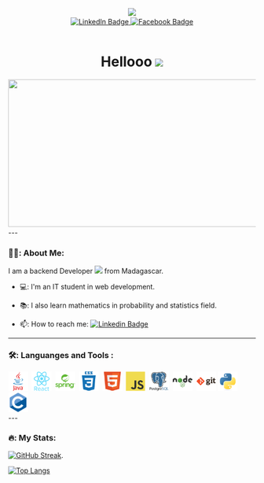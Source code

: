 <div id="header" align="center">
  <img src="https://i.giphy.com/media/v1.Y2lkPTc5MGI3NjExcWF1OWpkdjJ3bXQzYnh4bDVsajQxOWg1cmF3M3UzeGFrZThzcnJuZyZlcD12MV9pbnRlcm5hbF9naWZfYnlfaWQmY3Q9Zw/L1R1tvI9svkIWwpVYr/giphy.gif" width="100"/>
  <div id="badges">
    <a href="">
      <img src="https://img.shields.io/badge/LinkedIn-blue?style=for-the-badge&logo=linkedin&logoColor=white" alt="LinkedIn Badge"/>
    </a>
    <a href="">
      <img src="https://img.shields.io/badge/Facebook-blue?style=for-the-badge&logo=facebook&logoColor=white" alt="Facebook Badge"/>
    </a>  
  </div>
  <img src="https://komarev.com/ghpvc/?username=HRojotiana&style=flat-square&color=blue" alt=""/>
  <h1>
  Hellooo
    <img src="https://media.giphy.com/media/hvRJCLFzcasrR4ia7z/giphy.gif" width="30px"/>
  </h1>
</div>
<div align="center">
  <img src="https://i.giphy.com/media/v1.Y2lkPTc5MGI3NjExMjh5anFzbjQxMW1xeHllZHNiYjkydWZydGcyZWdhMWM0dnlnYXZnNiZlcD12MV9pbnRlcm5hbF9naWZfYnlfaWQmY3Q9Zw/1GEATImIxEXVR79Dhk/giphy.gif" width="600" height="300"/>
</div>
---

### 👩‍💻: About Me:
I am a backend Developer <img src="https://media.giphy.com/media/WUlplcMpOCEmTGBtBW/giphy.gif" width="30"> from Madagascar.

- 💻: I'm an IT student in web development.

- 📚: I also learn mathematics in probability and statistics field.
- 📫: How to reach me: [![Linkedin Badge](https://img.shields.io/badge/-linkedin-blue?style=flat&logo=Linkedin&logoColor=white)]()
---

### 🛠️: Languanges and Tools :
<div>
  <img src="https://github.com/devicons/devicon/blob/master/icons/java/java-original-wordmark.svg" title="Java" alt="Java" width="40" height="40"/>&nbsp;
   <img src="https://github.com/devicons/devicon/blob/master/icons/react/react-original-wordmark.svg" title="React" alt="React" width="40" height="40"/>&nbsp;
  <img src="https://github.com/devicons/devicon/blob/master/icons/spring/spring-original-wordmark.svg" title="Spring" alt="Spring" width="40" height="40"/>&nbsp;
  <img src="https://github.com/devicons/devicon/blob/master/icons/css3/css3-plain-wordmark.svg"  title="CSS3" alt="CSS" width="40" height="40"/>&nbsp;
  <img src="https://github.com/devicons/devicon/blob/master/icons/html5/html5-original.svg" title="HTML5" alt="HTML" width="40" height="40"/>&nbsp;
  <img src="https://github.com/devicons/devicon/blob/master/icons/javascript/javascript-original.svg" title="JavaScript" alt="JavaScript" width="40" height="40"/>&nbsp;
  <img src="https://github.com/devicons/devicon/blob/master/icons/postgresql/postgresql-original-wordmark.svg" title="PostgreSQL"  alt="PostgreSQL" width="40" height="40"/>&nbsp;
  <img src="https://github.com/devicons/devicon/blob/master/icons/nodejs/nodejs-original-wordmark.svg" title="NodeJS" alt="NodeJS" width="40" height="40"/>&nbsp;
  <img src="https://github.com/devicons/devicon/blob/master/icons/git/git-original-wordmark.svg" title="Git" **alt="Git" width="40" height="40"/>
  <img src="https://github.com/devicons/devicon/blob/master/icons/python/python-original.svg" title="Python" alt="Python" width="40" height="40"/>
  <img src="https://github.com/devicons/devicon/blob/master/icons/c/c-original.svg" title="C" alt="C" width="40" height="40"/>
</div>
---

### 🔥: My Stats: 
[![GitHub Streak](http://github-readme-streak-stats.herokuapp.com?user=HRojotiana)](https://git.io/streak-stats).

[![Top Langs](https://github-readme-stats.vercel.app/api/top-langs/?username=HRojotiana)](https://github.com/anuraghazra/github-readme-stats)
